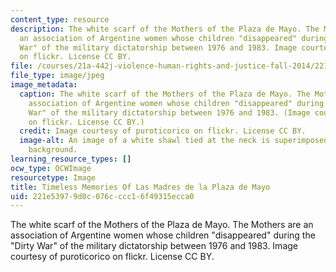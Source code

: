 ```yaml
---
content_type: resource
description: The white scarf of the Mothers of the Plaza de Mayo. The Mothers are
  an association of Argentine women whose children "disappeared" during the "Dirty
  War" of the military dictatorship between 1976 and 1983. Image courtesy of puroticorico
  on flickr. License CC BY.
file: /courses/21a-442j-violence-human-rights-and-justice-fall-2014/221e53979d0c076cccc16f49315ecca0_21a-442jf14.jpg
file_type: image/jpeg
image_metadata:
  caption: The white scarf of the Mothers of the Plaza de Mayo. The Mothers are an
    association of Argentine women whose children "disappeared" during the "Dirty
    War" of the military dictatorship between 1976 and 1983. (Image courtesy of [puroticorico](https://www.flickr.com/photos/puroticorico/1457069378/in/photolist-3dKRXQ-c3AzHh-otNjQM-cfRrkj-eir6fG-eir74q-4cD365-8St1Dy-84ZDGj-jsbGZu-5rp4B2-5rtuKs-5rtukG-bVtYHL-kHzqFn-enG1gY-ezJmn8-ezMuZh-ezMtYw-au6NY3-en7mJK-9Pz6V6-9PBWXy-9PBYim-9PBY3y-9PBXeU-9PBXLo-9Pz98M-9PBWDu-9PBXuw-9PLnAj-9PBRcj-9PBTjJ-9PBSrY-9Pz4oF-9Pz2n2-9PHurP-9Pz494-9PHypB-9PHzEe-9PLnZU-9PHzUa-9PLouU-9PLq3S-9PLpA3-9Pz6EX-9PHzeK-9Pz6be-9Pz3B8-9PBS3A)
    on flickr. License CC BY.)
  credit: Image courtesy of puroticorico on flickr. License CC BY.
  image-alt: An image of a white shawl tied at the neck is superimposed on a red brick
    background.
learning_resource_types: []
ocw_type: OCWImage
resourcetype: Image
title: Timeless Memories Of Las Madres de la Plaza de Mayo
uid: 221e5397-9d0c-076c-ccc1-6f49315ecca0
---
```

The white scarf of the Mothers of the Plaza de Mayo. The Mothers are an association of Argentine women whose children "disappeared" during the "Dirty War" of the military dictatorship between 1976 and 1983. Image courtesy of puroticorico on flickr. License CC BY.

